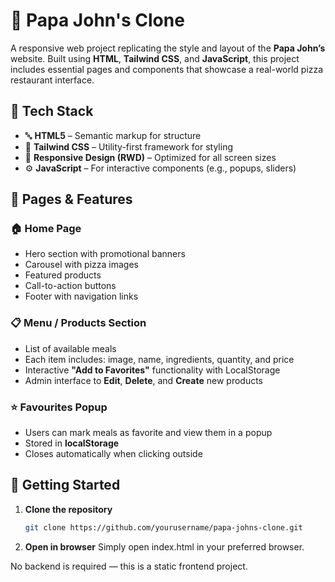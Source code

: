 # 🍕 Papa John's Clone

A responsive web project replicating the style and layout of the **Papa John’s** website. Built using **HTML**, **Tailwind CSS**, and **JavaScript**, this project includes essential pages and components that showcase a real-world pizza restaurant interface.

## 🔧 Tech Stack

- 🔤 **HTML5** – Semantic markup for structure
- 🎨 **Tailwind CSS** – Utility-first framework for styling
- 📱 **Responsive Design (RWD)** – Optimized for all screen sizes
- ⚙️ **JavaScript** – For interactive components (e.g., popups, sliders)

## 📄 Pages & Features

### 🏠 Home Page
- Hero section with promotional banners
- Carousel with pizza images
- Featured products
- Call-to-action buttons
- Footer with navigation links

### 📋 Menu / Products Section
- List of available meals
- Each item includes: image, name, ingredients, quantity, and price
- Interactive **"Add to Favorites"** functionality with LocalStorage
- Admin interface to **Edit**, **Delete**, and **Create** new products

### ⭐ Favourites Popup
- Users can mark meals as favorite and view them in a popup
- Stored in **localStorage**
- Closes automatically when clicking outside


## 🚀 Getting Started

1. **Clone the repository**
   ```bash
   git clone https://github.com/yourusername/papa-johns-clone.git
2. **Open in browser**
Simply open index.html in your preferred browser.

No backend is required — this is a static frontend project.
